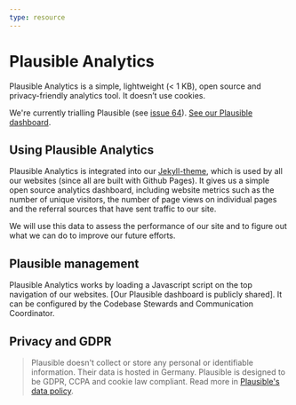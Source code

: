 ```yaml
---
type: resource
---
```


# Plausible Analytics

Plausible Analytics is a simple, lightweight (< 1 KB), open source and privacy-friendly analytics tool. It doesn’t use cookies.

We're currently trialling Plausible (see [issue 64](https://github.com/publiccodenet/jekyll-theme/issues/64)). [See our Plausible dashboard](https://plausible.io/publiccode.net).

## Using Plausible Analytics

Plausible Analytics is integrated into our [Jekyll-theme](https://github.com/publiccodenet/jekyll-theme), which is used by all our websites (since all are built with Github Pages). It gives us a simple open source analytics dashboard, including website metrics such as the number of unique visitors, the number of page views on individual pages and the referral sources that have sent traffic to our site.

We will use this data to assess the performance of our site and to figure out what we can do to improve our future efforts.

## Plausible management

Plausible Analytics works by loading a Javascript script on the top navigation of our websites. [Our Plausible dashboard is publicly shared]. It can be configured by the Codebase Stewards and Communication Coordinator.

## Privacy and GDPR

> Plausible doesn't collect or store any personal or identifiable information. Their data is hosted in Germany. Plausible is designed to be GDPR, CCPA and cookie law compliant. Read more in [Plausible's data policy](https://plausible.io/data-policy).
